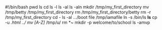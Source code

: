 #!/bin/bash
pwd ls cd ls -l ls -al ls -aln mkdir /tmp/my_first_directory mv /tmp/betty /tmp/my_first_directory rm /tmp/my_first_directory/betty rm -r /tmp/my_first_directory cd - ls -al .../boot file /tmp/iamafile ln -s /bin/ls __ls__ cp -u *.html ../ mv [A-Z]* /tmp/u/ rm *~ mkdir -p welcome/to/school ls -amvp


